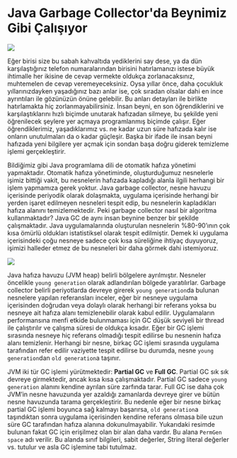 # Java Garbage Collector'da Beynimiz Gibi Çalışıyor

![](http://kenansevindik.com/assets/images/java_garbage_collector_01.jpeg)

Eğer birisi size bu sabah kahvaltıda yediklerini say dese, ya da dün karşılaştığınız telefon numaralarından birisini 
hatırlamanızı istese büyük ihtimalle her ikisine de cevap vermekte oldukça zorlanacaksınız, muhtemelen de cevap 
veremeyeceksiniz. Oysa yıllar önce, daha çocukluk yıllarınızdayken yaşadığınız bazı anlar ise, çok sıradan olsalar dahi 
en ince ayrıntıları ile gözünüzün önüne gelebilir. Bu anları detayları ile birlikte hatırlamakta hiç zorlanmayabilirsiniz. 
İnsan beyni, en son öğrendiklerini ve karşılaştıklarını hızlı biçimde unutarak hafızadan silmeye, bu şekilde yeni 
öğrenilecek şeylere yer açmaya programlanmış biçimde çalışır. Eğer öğrendiklerimiz, yaşadıklarımız vs. ne kadar uzun süre 
hafızada kalır ise onların unutulmaları da o kadar güçleşir. Başka bir ifade ile insan beyni hafızada yeni bilgilere yer 
açmak için sondan başa doğru giderek temizleme işlemi gerçekleştirir.

Bildiğimiz gibi Java programlama dili de otomatik hafıza yönetimi yapmaktadır. Otomatik hafıza yönetiminde, oluşturduğumuz 
nesnelerle işimiz bittiği vakit, bu nesnelerin hafızada kapladığı alanla ilgili herhangi bir işlem yapmamıza gerek yoktur. 
Java garbage collector, nesne havuzu içerisinde periyodik olarak dolaşmakta, uygulama içerisinde herhangi bir yerden işaret 
edilmeyen nesneleri tespit edip, bu nesnelerin kapladıkları hafıza alanını temizlemektedir. Peki garbage collector nasıl 
bir algoritma kullanmaktadır? Java GC de aynı insan beynine benzer bir şekilde çalışmaktadır. Java uygulamalarında 
oluşturulan nesnelerin %80-90’ının çok kısa ömürlü oldukları istatistiksel olarak tespit edilmiştir. Demek ki uygulama 
içerisindeki çoğu nesneye sadece çok kısa süreliğine ihtiyaç duyuyoruz, işimizi halleder etmez de bu nesneleri bir daha 
görmek dahi istemiyoruz.

![](http://kenansevindik.com/assets/images/java_garbage_collector_02.png)

Java hafıza havuzu (JVM heap) belirli bölgelere ayrılmıştır. Nesneler öncelikle `young generation` olarak adlandırılan 
bölgede yaratılırlar. Garbage collector belirli periyotlarda devreye girerek `young generation`da bulunan nesnelere 
yapılan referansları inceler, eğer bir nesneye uygulama içerisinden doğrudan veya dolaylı olarak herhangi bir referans 
yoksa bu nesneye ait hafıza alanı temizlenebilir olarak kabul edilir. Uygulamaların performansına menfi etkide bulunmaması 
için GC düşük seviyeli bir thread ile çalıştırılır ve çalışma süresi de oldukça kısadır. Eğer bir GC işlemi sırasında 
nesneye hiç referans olmadığı tespit edilirse bu nesnenin hafıza alanı temizlenir. Herhangi bir nesne, birkaç GC işlemi 
sırasında uygulama tarafından refer edilir vaziyette tespit edilirse bu durumda, nesne `young generation`dan `old generation`a 
taşınır.

JVM iki tür GC işlemi yürütmektedir: **Partial GC** ve **Full GC**. Partial GC sık sık devreye girmektedir, ancak kısa 
kısa çalışmaktadır. Partial GC sadece `young generation` alanını kendine ayrılan süre zarfında tarar. Full GC ise daha 
çok JVM’in nesne havuzunda yer azaldığı zamanlarda devreye girer ve bütün nesne havuzunda tarama gerçekleştirir. Bu nedenle 
eğer bir nesne birkaç partial GC işlemi boyunca sağ kalmayı başarırsa, `old generation`a taşındıktan sonra uygulama 
içerisinden kendine referans olmasa bile uzun süre GC tarafından hafıza alanına dokunulmayabilir. Yukarıdaki resimde 
bulunan fakat GC için erişilmez olan bir alan daha vardır. Bu alana `PermGen space` adı verilir. Bu alanda sınıf bilgileri, 
sabit değerler, String literal değerler vs. tutulur ve asla GC işlemine tabi tutulmaz.
